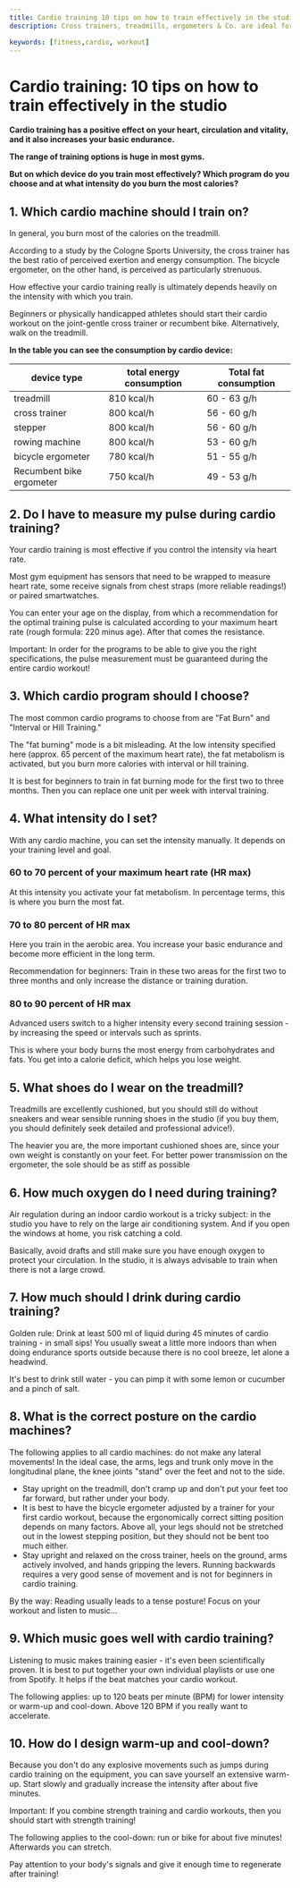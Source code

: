 ```yaml
---
title: Cardio training 10 tips on how to train effectively in the studio
description: Cross trainers, treadmills, ergometers & Co. are ideal for building endurance and reducing fat. Here are the top tips to get the most out of your cardio workout at the gym.

keywords: [fitness,cardio, workout]
---
```


# Cardio training: 10 tips on how to train effectively in the studio

<keywords-vue :keywords="keywords"></keywords-vue>

**Cardio training has a positive effect on your heart, circulation and vitality, and it also increases your basic endurance.**

**The range of training options is huge in most gyms.**

**But on which device do you train most effectively? Which program do you choose and at what intensity do you burn the most calories?**

## 1. Which cardio machine should I train on?

In general, you burn most of the calories on the treadmill.

According to a study by the Cologne Sports University, the cross trainer has the best ratio of perceived exertion and energy consumption. The bicycle ergometer, on the other hand, is perceived as particularly strenuous.

How effective your cardio training really is ultimately depends heavily on the intensity with which you train.

Beginners or physically handicapped athletes should start their cardio workout on the joint-gentle cross trainer or recumbent bike. Alternatively, walk on the treadmill.

**In the table you can see the consumption by cardio device:**

| device type              | total energy consumption | Total fat consumption |
| ------------------------ | ------------------------ | --------------------- |
| treadmill                | 810 kcal/h               | 60 - 63 g/h           |
| cross trainer            | 800 kcal/h               | 56 - 60 g/h           |
| stepper                  | 800 kcal/h               | 56 - 60 g/h           |
| rowing machine           | 800 kcal/h               | 53 - 60 g/h           | 
| bicycle ergometer        | 780 kcal/h               | 51 - 55 g/h           |
| Recumbent bike ergometer | 750 kcal/h               | 49 - 53 g/h           |

## 2. Do I have to measure my pulse during cardio training?

Your cardio training is most effective if you control the intensity via heart rate.

Most gym equipment has sensors that need to be wrapped to measure heart rate, some receive signals from chest straps (more reliable readings!) or paired smartwatches.

You can enter your age on the display, from which a recommendation for the optimal training pulse is calculated according to your maximum heart rate (rough formula: 220 minus age). After that comes the resistance.

Important: In order for the programs to be able to give you the right specifications, the pulse measurement must be guaranteed during the entire cardio workout!

## 3. Which cardio program should I choose?

The most common cardio programs to choose from are "Fat Burn" and "Interval or Hill Training."

The "fat burning" mode is a bit misleading. At the low intensity specified here (approx. 65 percent of the maximum heart rate), the fat metabolism is activated, but you burn more calories with interval or hill training.

It is best for beginners to train in fat burning mode for the first two to three months. Then you can replace one unit per week with interval training.

## 4. What intensity do I set?

With any cardio machine, you can set the intensity manually. It depends on your training level and goal.

### 60 to 70 percent of your maximum heart rate (HR max)

At this intensity you activate your fat metabolism. In percentage terms, this is where you burn the most fat.

### 70 to 80 percent of HR max

Here you train in the aerobic area. You increase your basic endurance and become more efficient in the long term.

Recommendation for beginners: Train in these two areas for the first two to three months and only increase the distance or training duration.

### 80 to 90 percent of HR max

Advanced users switch to a higher intensity every second training session - by increasing the speed or intervals such as sprints.

This is where your body burns the most energy from carbohydrates and fats. You get into a calorie deficit, which helps you lose weight.

## 5. What shoes do I wear on the treadmill?

Treadmills are excellently cushioned, but you should still do without sneakers and wear sensible running shoes in the studio (if you buy them, you should definitely seek detailed and professional advice!).

The heavier you are, the more important cushioned shoes are, since your own weight is constantly on your feet. For better power transmission on the ergometer, the sole should be as stiff as possible

## 6. How much oxygen do I need during training?

Air regulation during an indoor cardio workout is a tricky subject: in the studio you have to rely on the large air conditioning system. And if you open the windows at home, you risk catching a cold.

Basically, avoid drafts and still make sure you have enough oxygen to protect your circulation. In the studio, it is always advisable to train when there is not a large crowd.

## 7. How much should I drink during cardio training?

Golden rule: Drink at least 500 ml of liquid during 45 minutes of cardio training - in small sips! You usually sweat a little more indoors than when doing endurance sports outside because there is no cool breeze, let alone a headwind.

It's best to drink still water - you can pimp it with some lemon or cucumber and a pinch of salt.

## 8. What is the correct posture on the cardio machines?


The following applies to all cardio machines: do not make any lateral movements! In the ideal case, the arms, legs and trunk only move in the longitudinal plane, the knee joints "stand" over the feet and not to the side.

- Stay upright on the treadmill, don't cramp up and don't put your feet too far forward, but rather under your body.
- It is best to have the bicycle ergometer adjusted by a trainer for your first cardio workout, because the ergonomically correct sitting position depends on many factors. Above all, your legs should not be stretched out in the lowest stepping position, but they should not be bent too much either.
- Stay upright and relaxed on the cross trainer, heels on the ground, arms actively involved, and hands gripping the levers. Running backwards requires a very good sense of movement and is not for beginners in cardio training.

By the way: Reading usually leads to a tense posture! Focus on your workout and listen to music...

## 9. Which music goes well with cardio training?

Listening to music makes training easier - it's even been scientifically proven. It is best to put together your own individual playlists or use one from Spotify. It helps if the beat matches your cardio workout.

The following applies: up to 120 beats per minute (BPM) for lower intensity or warm-up and cool-down. Above 120 BPM if you really want to accelerate.

## 10. How do I design warm-up and cool-down?

Because you don't do any explosive movements such as jumps during cardio training on the equipment, you can save yourself an extensive warm-up. Start slowly and gradually increase the intensity after about five minutes.

Important: If you combine strength training and cardio workouts, then you should start with strength training!

The following applies to the cool-down: run or bike for about five minutes! Afterwards you can stretch.

Pay attention to your body's signals and give it enough time to regenerate after training!